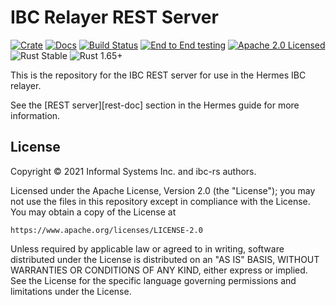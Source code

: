 # IBC Relayer REST Server

[![Crate][crate-image]][crate-link]
[![Docs][docs-image]][docs-link]
[![Build Status][build-image]][build-link]
[![End to End testing][e2e-image]][e2e-link]
[![Apache 2.0 Licensed][license-image]][license-link]
![Rust Stable][rustc-image]
![Rust 1.65+][rustc-version]

This is the repository for the IBC REST server for use in the Hermes IBC relayer.

See the [REST server][rest-doc] section in the Hermes guide for more information.

## License

Copyright © 2021 Informal Systems Inc. and ibc-rs authors.

Licensed under the Apache License, Version 2.0 (the "License"); you may not use the files in this repository except in compliance with the License. You may obtain a copy of the License at

    https://www.apache.org/licenses/LICENSE-2.0

Unless required by applicable law or agreed to in writing, software distributed under the License is distributed on an "AS IS" BASIS, WITHOUT WARRANTIES OR CONDITIONS OF ANY KIND, either express or implied. See the License for the specific language governing permissions and limitations under the License.


[//]: # (badges)

[crate-image]: https://img.shields.io/crates/v/ibc-relayer-rest.svg
[crate-link]: https://crates.io/crates/ibc-relayer-rest
[docs-image]: https://docs.rs/ibc-relayer-rest/badge.svg
[docs-link]: https://docs.rs/ibc-relayer-rest/

[build-image]: https://github.com/informalsystems/hermes/workflows/Rust/badge.svg
[build-link]: https://github.com/informalsystems/hermes/actions?query=workflow%3ARust
[e2e-image]: https://github.com/informalsystems/hermes/workflows/End%20to%20End%20testing/badge.svg
[e2e-link]: https://github.com/informalsystems/hermes/actions?query=workflow%3A%22End+to+End+testing%22
[telemetry-doc]: https://hermes.informal.systems/rest-api.html

[license-image]: https://img.shields.io/badge/license-Apache2.0-blue.svg
[license-link]: https://github.com/informalsystems/hermes/blob/master/LICENSE
[rustc-image]: https://img.shields.io/badge/rustc-stable-blue.svg
[rustc-version]: https://img.shields.io/badge/rustc-1.65+-blue.svg
